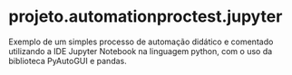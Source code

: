 # projeto.automationproctest.jupyter
Exemplo de um simples processo de automação didático e comentado utilizando a IDE Jupyter Notebook na linguagem python, com o uso da biblioteca PyAutoGUI e pandas.
